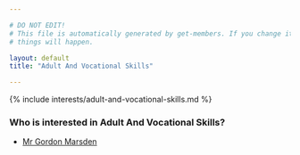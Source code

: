 ```yaml
---

# DO NOT EDIT!
# This file is automatically generated by get-members. If you change it, bad
# things will happen.

layout: default
title: "Adult And Vocational Skills"

---
```


{% include interests/adult-and-vocational-skills.md %}

### Who is interested in Adult And Vocational Skills?


* [Mr Gordon Marsden](/members/mr-gordon-marsden.html)
